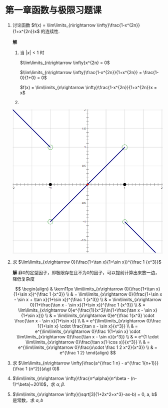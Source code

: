 # 第一章函数与极限习题课

1. 讨论函数 $f(x) = \lim\limits_{n\rightarrow \infty}\frac{1-x^{2n}}{1+x^{2n}}x$ 的连续性.
   
   **解**

   1. 当 $|x| \lt 1$ 时
      
      $\lim\limits_{n\rightarrow \infty}x^{2n} = 0$

      $\lim\limits_{n\rightarrow \infty}\frac{1-x^{2n}}{1+x^{2n}} = \frac{1-0}{1+0} = 0$

      $f(x) = \lim\limits_{n\rightarrow \infty}\frac{1-x^{2n}}{1+x^{2n}}x = x$

   2. 

   ![img](../img/1-11.1.png)


2. 求 $\lim\limits_{x\rightarrow 0}(\frac{1+\tan x}{1+\sin x})^{\frac 1 {x^3}}$
   
   **解** 非0的定型因子，即极限存在且不为0的因子，可以提前计算出来放一边，降低复杂度

   $$
   \begin{align}
   & \kern11px \lim\limits_{x\rightarrow 0}(\frac{1+\tan x}{1+\sin x})^{\frac 1 {x^3}} \\
   & = \lim\limits_{x\rightarrow 0}(\frac{1+\sin x - \sin x + \tan x}{1+\sin x})^{\frac 1 {x^3}} \\
   & = \lim\limits_{x\rightarrow 0}(1+\frac{\tan x - \sin x}{1+\sin x})^{\frac 1 {x^3}} \\
   & = \lim\limits_{x\rightarrow 0}e^{\frac{1}{x^3}\ln(1+\frac{\tan x - \sin x}{1+\sin x})} \\
   & = \lim\limits_{x\rightarrow 0}e^{\frac 1{x^3} \cdot \frac{\tan x - \sin x}{1+\sin x}} \\
   & = e^{\lim\limits_{x\rightarrow 0}\frac 1{1+\sin x} \cdot \frac{\tan x - \sin x}{x^3}} \\
   & = e^{\lim\limits_{x\rightarrow 0}\frac 1{1+\sin x} \cdot \lim\limits_{x\rightarrow 0}\frac{\tan x - \sin x}{x^3}} \\
   & = e^{1 \cdot \lim\limits_{x\rightarrow 0}\frac{\tan x(1-\cos x)}{x^3}} \\
   & = e^{\lim\limits_{x\rightarrow 0}\frac{x\cdot \frac 1 2 x^2}{x^3}} \\
   & = e^{\frac 1 2}
   \end{align}
   $$

3. 求 $\lim\limits_{n\rightarrow \infty}\frac{a^{\frac 1 n} - a^{\frac 1{n+1}}}{\frac 1 {n^2}}(a\gt 0)$
4. $\lim\limits_{n\rightarrow \infty}\frac{n^\alpha}{n^\beta - (n-1)^\beta}=2010$，求 $\alpha, \beta$.
5. $\lim\limits_{x\rightarrow \infty}(\sqrt[3]{1+2x^2+x^3}-ax-b) = 0, a, b$ 是常数，求 $a, b$